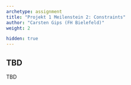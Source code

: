 ```yaml
---
archetype: assignment
title: "Projekt 1 Meilenstein 2: Constraints"
author: "Carsten Gips (FH Bielefeld)"
weight: 2

hidden: true
---
```




## TBD

TBD
